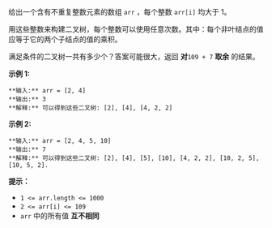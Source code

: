 给出一个含有不重复整数元素的数组 `arr` ，每个整数 `arr[i]` 均大于 1。

用这些整数来构建二叉树，每个整数可以使用任意次数。其中：每个非叶结点的值应等于它的两个子结点的值的乘积。

满足条件的二叉树一共有多少个？答案可能很大，返回 **对**`109 + 7` **取余** 的结果。



**示例 1:**

    
    
    **输入:** arr = [2, 4]
    **输出:** 3
    **解释:** 可以得到这些二叉树: [2], [4], [4, 2, 2]

**示例 2:**

    
    
    **输入:** arr = [2, 4, 5, 10]
    **输出:** 7
    **解释:** 可以得到这些二叉树: [2], [4], [5], [10], [4, 2, 2], [10, 2, 5], [10, 5, 2].



**提示：**

  * `1 <= arr.length <= 1000`
  * `2 <= arr[i] <= 109`
  * `arr` 中的所有值 **互不相同**

